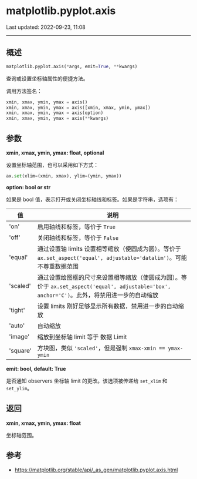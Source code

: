 # matplotlib.pyplot.axis

Last updated: 2022-09-23, 11:08
****

## 概述

```python
matplotlib.pyplot.axis(*args, emit=True, **kwargs)
```

查询或设置坐标轴属性的便捷方法。

调用方法签名：

```python
xmin, xmax, ymin, ymax = axis()
xmin, xmax, ymin, ymax = axis([xmin, xmax, ymin, ymax])
xmin, xmax, ymin, ymax = axis(option)
xmin, xmax, ymin, ymax = axis(**kwargs)
```

## 参数

**xmin, xmax, ymin, ymax: float, optional**

设置坐标轴范围，也可以采用如下方式：

```python
ax.set(xlim=(xmin, xmax), ylim=(ymin, ymax))
```

**option: bool or str**

如果是 bool 值，表示打开或关闭坐标轴线和标签。如果是字符串，选项有：

|值|说明|
|---|---|
|'on'|启用轴线和标签，等价于 `True`|
|'off'|关闭轴线和标签，等价于 `False`|
|'equal'|通过设置轴 limits 设置相等缩放（使圆成为圆）。等价于 `ax.set_aspect('equal', adjustable='datalim')`。可能不尊重数据范围|
|'scaled'|通过设置绘图框的尺寸来设置相等缩放（使圆成为圆）。等价于 `ax.set_aspect('equal', adjustable='box', anchor='C')`。此外，将禁用进一步的自动缩放|
|'tight'|设置 limits 刚好足够显示所有数据，禁用进一步的自动缩放|
|'auto'|自动缩放|
|'image'|缩放到坐标轴 limit 等于 数据 Limit|
|'square'|方块图，类似 `'scaled'`，但是强制 `xmax-xmin == ymax-ymin`|

**emit: bool, default: True**

是否通知 observers 坐标轴 limit 的更改。该选项被传递给 `set_xlim` 和 `set_ylim`。

## 返回

**xmin, xmax, ymin, ymax: float**

坐标轴范围。

## 参考

- https://matplotlib.org/stable/api/_as_gen/matplotlib.pyplot.axis.html
